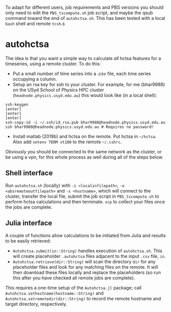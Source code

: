 To adapt for different users, job requirements and PBS versions you should only need to edit the `PBS_tscompute.sh` job script, and maybe the qsub command toward the end of `autohctsa.sh`. This has been tested with a local `bash` shell and remote `tcsh`.s
# autohctsa

The idea is that you want a simple way to calculate _all_ hctsa features for a timeseries, using a remote cluster.
To do this:
- Put a small number of time series into a .csv file, each time series occupying a column.
- Setup an rsa key for ssh to your cluster. For example, for me (bhar9988) on the USyd School of Physics HPC cluster (`headnode.physics.usyd.edu.au`) this would look like (in a local shell):
``` 
ssh-keygen
[enter]
[enter]
[enter]
ssh-copy-id -i ~/.ssh/id_rsa.pub bhar9988@headnode.physics.usyd.edu.au
ssh bhar9988@headnode.physics.usyd.edu.au # Requires no password!
```
- Install matlab (2019b) and hctsa on the remote. Put hctsa in `~/hctsa`. Also add `setenv TERM vt100` to the remote `~/.cshrc`.

Obviously you should be connected to the same network as the cluster, or be using a vpn, for this whole process as well during all of the steps below.
## Shell interface
Run `autohctsa.sh` (locally) with `-i <localinfilepath>`, `-o <absremoteoutfilepath>` and `-s <hostname>`, which will connect to the cluster, transfer the local file, submit the job script in `PBS_tscompute.sh` to perform hctsa calculations and then terminate. `scp` to collect your files once the jobs are complete.
## Julia interface
A couple of functions allow calculations to be initiated from Julia and results to be easily retrieved:
- `Autohctsa.submit(in::String)` handles execution of `autohctsa.sh`. This will create placeholder `.autohctsa` files adjacent to the input `.csv` file, `in`.
- `Autohctsa.retrieve(dir::String)` will scan the directory `dir` for any placeholder files and look for any matching files on the remote. It will then download these files locally and replace the placeholders (so run this after you have checked all remote jobs are complete).

This requires a one-time setup of the `Autohctsa.jl` package; call `Autohctsa.sethostname(hostname::String)` and `Autohctsa.setremotedir(dir::String)` to record the remote hostname and target directory, respectively.
